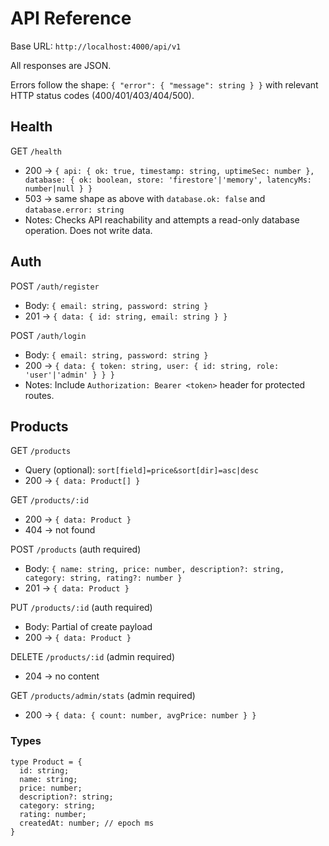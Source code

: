 # API Reference

Base URL: `http://localhost:4000/api/v1`

All responses are JSON.

Errors follow the shape: `{ "error": { "message": string } }` with relevant HTTP status codes (400/401/403/404/500).

## Health

GET `/health`

- 200 → `{ api: { ok: true, timestamp: string, uptimeSec: number }, database: { ok: boolean, store: 'firestore'|'memory', latencyMs: number|null } }`
- 503 → same shape as above with `database.ok: false` and `database.error: string`
- Notes: Checks API reachability and attempts a read-only database operation. Does not write data.

## Auth

POST `/auth/register`

- Body: `{ email: string, password: string }`
- 201 → `{ data: { id: string, email: string } }`

POST `/auth/login`

- Body: `{ email: string, password: string }`
- 200 → `{ data: { token: string, user: { id: string, role: 'user'|'admin' } } }`
- Notes: Include `Authorization: Bearer <token>` header for protected routes.

## Products

GET `/products`

- Query (optional): `sort[field]=price&sort[dir]=asc|desc`
- 200 → `{ data: Product[] }`

GET `/products/:id`

- 200 → `{ data: Product }`
- 404 → not found

POST `/products` (auth required)

- Body: `{ name: string, price: number, description?: string, category: string, rating?: number }`
- 201 → `{ data: Product }`

PUT `/products/:id` (auth required)

- Body: Partial of create payload
- 200 → `{ data: Product }`

DELETE `/products/:id` (admin required)

- 204 → no content

GET `/products/admin/stats` (admin required)

- 200 → `{ data: { count: number, avgPrice: number } }`

### Types

```
type Product = {
  id: string;
  name: string;
  price: number;
  description?: string;
  category: string;
  rating: number;
  createdAt: number; // epoch ms
}
```
